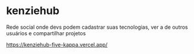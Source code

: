 # kenziehub
Rede social onde devs podem cadastrar suas tecnologias, ver a de outros usuários e compartilhar projetos


https://kenziehub-five-kappa.vercel.app/

